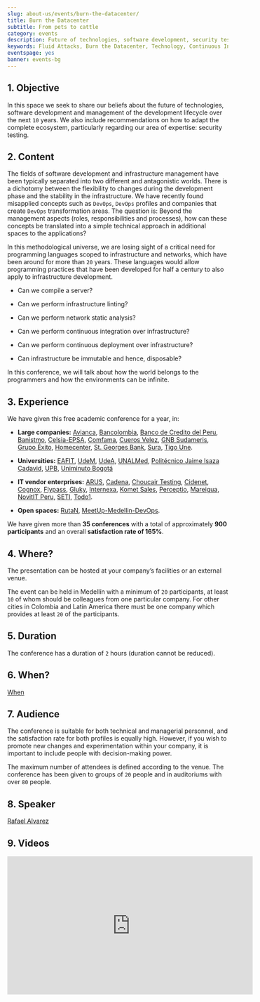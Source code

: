 ```yaml
---
slug: about-us/events/burn-the-datacenter/
title: Burn the Datacenter
subtitle: From pets to cattle
category: events
description: Future of technologies, software development, security testing and management of development lifecycle in one talk. Find out more about it here.
keywords: Fluid Attacks, Burn the Datacenter, Technology, Continuous Integration Security Testing, Software Development, Development Lifecycle, Pentesting, Ethical Hacking
eventspage: yes
banner: events-bg
---
```


## 1\. Objective

In this space we seek to share our beliefs about the future of
technologies, software development and management of the development
lifecycle over the next `10` years. We also include recommendations on
how to adapt the complete ecosystem, particularly regarding our area of
expertise: security testing.

## 2\. Content

The fields of software development and infrastructure management have
been typically separated into two different and antagonistic worlds.
There is a dichotomy between the flexibility to changes during the
development phase and the stability in the infrastructure. We have
recently found misapplied concepts such as `DevOps`, `DevOps` profiles
and companies that create `DevOps` transformation areas. The question
is: Beyond the management aspects (roles, responsibilities and
processes), how can these concepts be translated into a simple technical
approach in additional spaces to the applications?

In this methodological universe, we are losing sight of a critical need
for programming languages scoped to infrastructure and networks, which
have been around for more than `20` years. These languages would allow
programming practices that have been developed for half a century to
also apply to infrastructure development.

- Can we compile a server?

- Can we perform infrastructure linting?

- Can we perform network static analysis?

- Can we perform continuous integration over infrastructure?

- Can we perform continuous deployment over infrastructure?

- Can infrastructure be immutable and hence, disposable?

In this conference, we will talk about how the world belongs to the
programmers and how the environments can be infinite.

## 3\. Experience

We have given this free academic conference for a year, in:

- **Large companies:** [Avianca](https://www.avianca.com/co/es/),
  [Bancolombia](https://www.grupobancolombia.com/wps/portal/personas),
  [Banco de Credito del Peru](https://www.bcp.com.bo/),
  [Banistmo](https://www.banistmo.com/),
  [Celsia-EPSA](http://www.celsia.com/),
  [Comfama](https://www.comfama.com/webinicio/default.asp), [Cueros
  Velez](https://www.velez.com.co/), [GNB
  Sudameris](https://www.gnbsudameris.com.co/), [Grupo
  Éxito](https://www.grupoexito.com.co/es/),
  [Homecenter](http://www.homecenter.com.co/homecenter-co/), [St.
  Georges Bank](https://www.stgeorgesbank.com/),
  [Sura](https://www.segurossura.com.co/Paginas/default.aspx), [Tigo
  Une](https://www.tigoune.com.co/).

- **Universities:** [EAFIT](http://www.eafit.edu.co/),
  [UdeM](https://www.udem.edu.co/), [UdeA](https://www.udea.edu.co/),
  [UNALMed](https://medellin.unal.edu.co/), [Politécnico Jaime Isaza
  Cadavid](http://www.politecnicojic.edu.co/),
  [UPB](https://www.upb.edu.co/es/home), [Uniminuto
  Bogotá](http://www.uniminuto.edu/)

- **IT vendor enterprises:** [ARUS](https://www.arus.com.co/),
  [Cadena](https://www.cadena.com.co/), [Choucair
  Testing](https://www.choucairtesting.com/),
  [Cidenet](https://cidenet.com.co/),
  [Cognox](http://www.cognox.com/), [Flypass](http://flypass.com.co/),
  [Gluky](http://gluky.com/),
  [Internexa](http://www.internexa.com/Paginas/Home.aspx), [Komet
  Sales](https://www.kometsales.com/),
  [Perceptio](http://perceptio.co/),
  [Mareigua](http://www.mareigua.com/), [NovitIT
  Peru](http://novit.pe/), [SETI](https://seti.com.co/),
  [Todo1](https://www.todo1services.com/).

- **Open spaces:** [RutaN](https://www.rutanmedellin.org/es/),
  [MeetUp-Medellin-DevOps](https://www.meetup.com/es/mde-devops).

We have given more than **35 conferences** with a total of approximately
**900 participants** and an overall **satisfaction rate of 165%**.

## 4\. Where?

The presentation can be hosted at your company’s facilities or an
external venue.

The event can be held in Medellín with a minimum of `20` participants,
at least `10` of whom should be colleagues from one particular company.
For other cities in Colombia and Latin America there must be one company
which provides at least `20` of the participants.

## 5\. Duration

The conference has a duration of `2` hours (duration cannot be reduced).

## 6\. When?

[When](../#when)

## 7\. Audience

The conference is suitable for both technical and managerial personnel,
and the satisfaction rate for both profiles is equally high. However, if
you wish to promote new changes and experimentation within your company,
it is important to include people with decision-making power.

The maximum number of attendees is defined according to the venue. The
conference has been given to groups of `20` people and in auditoriums
with over `80` people.

## 8\. Speaker

[Rafael Alvarez](../../people/ralvarez/)

## 9\. Videos

<iframe
  width="560"
  height="315"
  src="https://www.youtube.com/embed/qKsz-nvgMrU"
  frameborder="0"
  allowfullscreen
>
</iframe>
